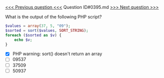 [<<< Previous question <<<](0394.md)  Question ID#0395.md  [>>> Next question >>>](0396.md) 

What is the output of the following PHP script?

```php
$values = array(37, 5, "09");
$sorted = sort($values, SORT_STRING);
foreach ($sorted as $v) {
    echo $v;
}
```

- [x] PHP warning: sort() doesn't return an array
- [ ] 09537
- [ ] 37509
- [ ] 50937
